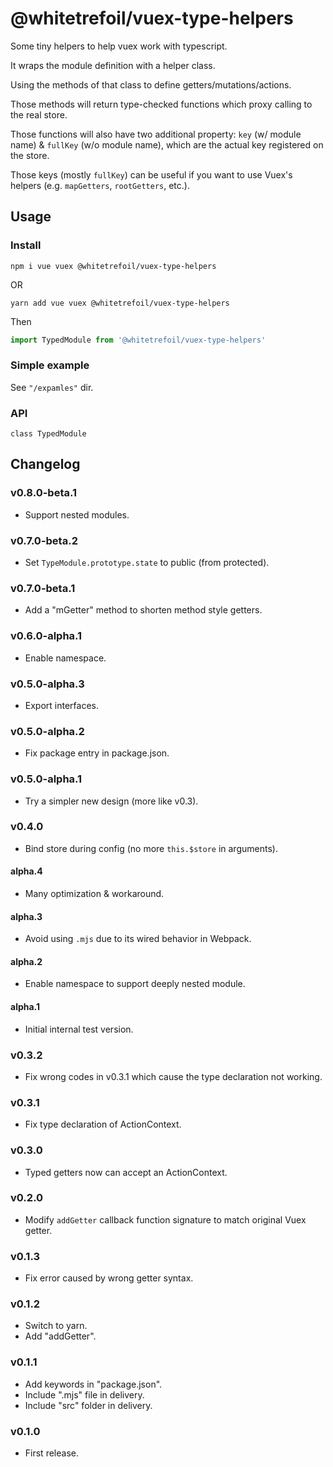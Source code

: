 @whitetrefoil/vuex-type-helpers
===============================

Some tiny helpers to help vuex work with typescript.

It wraps the module definition with a helper class.

Using the methods of that class to define getters/mutations/actions.

Those methods will return type-checked functions
which proxy calling to the real store.

Those functions will also have two additional property:
`key` (w/ module name) & `fullKey` (w/o module name),
which are the actual key registered on the store.

Those keys (mostly `fullKey`) can be useful
if you want to use Vuex's helpers (e.g. `mapGetters`, `rootGetters`, etc.).

Usage
-----

### Install

```
npm i vue vuex @whitetrefoil/vuex-type-helpers
```
OR
```
yarn add vue vuex @whitetrefoil/vuex-type-helpers
```
Then
```ts
import TypedModule from '@whitetrefoil/vuex-type-helpers'
```

### Simple example

See `"/expamles"` dir.

### API

```
class TypedModule
```

Changelog
---------

### v0.8.0-beta.1

* Support nested modules.

### v0.7.0-beta.2

* Set `TypeModule.prototype.state` to public (from protected).

### v0.7.0-beta.1

* Add a "mGetter" method to shorten method style getters.

### v0.6.0-alpha.1

* Enable namespace.

### v0.5.0-alpha.3

* Export interfaces.

### v0.5.0-alpha.2

* Fix package entry in package.json.

### v0.5.0-alpha.1

* Try a simpler new design (more like v0.3).

### v0.4.0

* Bind store during config (no more `this.$store` in arguments).

#### alpha.4

* Many optimization & workaround.

#### alpha.3

* Avoid using `.mjs` due to its wired behavior in Webpack.

#### alpha.2

* Enable namespace to support deeply nested module.

#### alpha.1

* Initial internal test version.

### v0.3.2

* Fix wrong codes in v0.3.1 which cause the type declaration not working.

### v0.3.1

* Fix type declaration of ActionContext.

### v0.3.0

* Typed getters now can accept an ActionContext.

### v0.2.0

* Modify `addGetter` callback function signature to match original Vuex getter.

### v0.1.3

* Fix error caused by wrong getter syntax.

### v0.1.2

* Switch to yarn.
* Add "addGetter".

### v0.1.1

* Add keywords in "package.json".
* Include ".mjs" file in delivery.
* Include "src" folder in delivery.

### v0.1.0

* First release.
